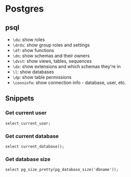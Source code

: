 # Postgres

## psql

* `\du`: show roles
* `\drds`: show group roles and settings
* `\df`: show functions
* `\dn`: show schemas and their owners
* `\dvst`: show views, tables, sequences
* `\dx`: show extensions and which schemas they're in
* `\l`: show databases
* `\dp`: show table permissions
* `\conninfo`: show connection info - database, user, etc.

## Snippets

### Get current user

```
select current_user;
```

### Get current database

```
select current_database();
```

### Get database size

```
select pg_size_pretty(pg_database_size('dbname'));
```
